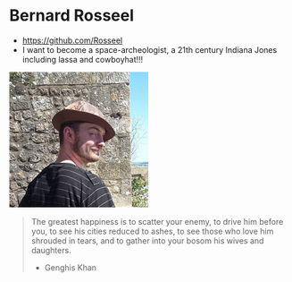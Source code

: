 
# Bernard Rosseel
* https://github.com/Rosseel
* I want to become a space-archeologist, a 21th century Indiana Jones including lassa and cowboyhat!!!

![Bernard Rosseel](bernard.png)

> The greatest happiness is to scatter your enemy, to drive him before you, to see his cities reduced to ashes, to see those who love him shrouded in tears, and to gather into your bosom his wives and daughters.
> - Genghis Khan